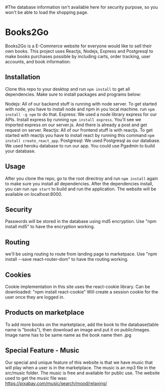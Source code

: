 #The database information isn't available here for security purpose, so you won't be able to load the shopping page.
# Books2Go
Books2Go is a E-Commerce website for everyone would like to sell their own books. This project uses Reactjs, Nodejs, Express and Postgresql to make books purchases possible by including carts, order tracking, user accounts, and book information.

## Installation
Clone this repo to your desktop and run `npm install` to get all dependencies.
Make sure to install packages and programs below:

Nodejs: All of our backend stuff is running with node server. To get started with node, you have to install node and npm in you local machine. run `npm install -g npm` to do that.
Express: We used a node library express for our APIs. Install express by running `npm install express`. You'll see we imported express on our server.js. And there is already a post and get request on server.
Reactjs: All of our frontend stuff is with reactjs. To get started with reactjs you have to install react by running this command `npm install create_react_app`.
Postgresql: We used Postgresql as our database. We used heroku database to run our app. You could use Pgadmin to build your database.

## Usage
After you clone the repo, go to the root directroy and run `npm install` again to make sure you install all dependencies.
After the dependencies install, you can run `npm start` to build and run the application. The website will be available on localhost:8000.

## Security
Passwords will be stored in the database using md5 encryption.
Use "npm install md5" to have the encryption working.

## Routing 
we'll be using routing to route from landing page to marketpace.
Use "npm install --save react-router-dom" to have the routing working.

## Cookies
Cookie implementation in this site uses the react-cookie library.
Can be downloaded:  "npm install react-cookie"
Will create a session cookie for the user once they are logged in. 

## Products on marketplace

To add more books on the marketplace, add the book to the database(table name is "books"), then download an image and put it on public/images. Image name has to be same name as the book name then .jpg

## Special Feature - Music
Our special and unique feature of this website is that we have music that will play when a user is in the marketplace. 
The music is an mp3 file in the src/music folder. The music is free and available for public use. 
The website used to get the music file was: https://pixabay.com/music/search/mood/relaxing/
